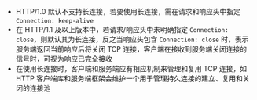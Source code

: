 - HTTP/1.0 默认不支持长连接，若要使用长连接，需在请求和响应头中指定 `Connection: keep-alive`
- 在 HTTP/1.1 及以上版本中，若请求/响应头中未明确指定 `Connection: close`，则默认其为长连接，反之当响应头包含 `Connection: close` 时，表示服务端返回当前响应后将关闭 TCP 连接，客户端在接收到服务端关闭连接的信号时，可视为响应已完全接收
- 在使用长连接时，客户端和服务端应有相应机制来管理和复用 TCP 连接，如 HTTP 客户端库和服务端框架会维护一个用于管理持久连接的建立、复用和关闭的连接池
